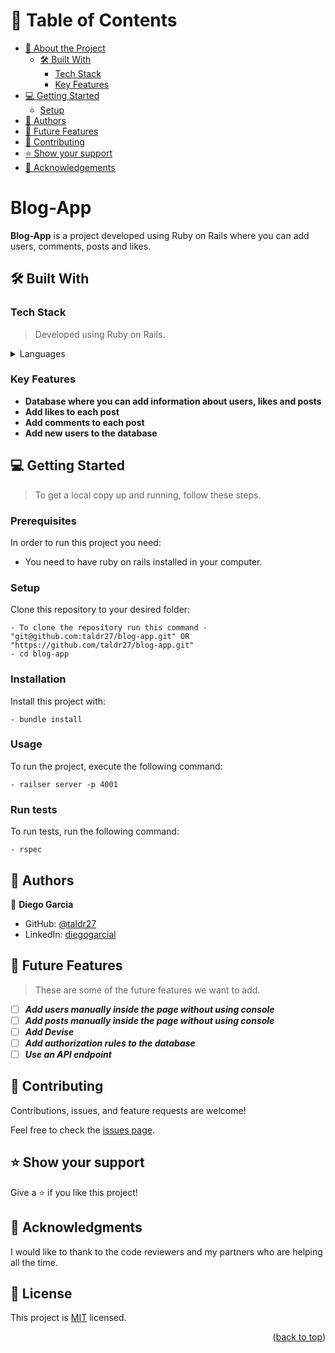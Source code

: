 <a name="readme-top"></a>


# 📗 Table of Contents

- [📖 About the Project](#about-project)
  - [🛠 Built With](#built-with)
    - [Tech Stack](#tech-stack)
    - [Key Features](#key-features)
- [💻 Getting Started](#getting-started)
  - [Setup](#setup)
- [👥 Authors](#authors)
- [🔭 Future Features](#future-features)
- [🤝 Contributing](#contributing)
- [⭐️ Show your support](#support)
- [🙏 Acknowledgements](#acknowledgements)

<!-- PROJECT DESCRIPTION -->

# Blog-App <a name="about-project"></a>

**Blog-App** is a project developed using Ruby on Rails where you can add users, comments, posts and likes.


## 🛠 Built With <a name="built-with"></a>

### Tech Stack <a name="tech-stack"></a>

> Developed using Ruby on Rails.
<details>
  <summary>Languages</summary>
  <ul>
    <li><a href="https://www.ruby-lang.org/en/">Ruby</a></li>
  </ul>
    <ul>
    <li><a href="https://rubyonrails.org/">Rails</a></li>
  </ul>
</details>

### Key Features <a name="key-features"></a>
- **Database where you can add information about users, likes and posts**
- **Add likes to each post**
- **Add comments to each post**
- **Add new users to the database**
## 💻 Getting Started <a name="getting-started"></a>
> To get a local copy up and running, follow these steps.

### Prerequisites

In order to run this project you need:

- You need to have ruby on rails installed in your computer.

### Setup
Clone this repository to your desired folder:
```
- To clone the repository run this command - "git@github.com:taldr27/blog-app.git" OR "https://github.com/taldr27/blog-app.git"
- cd blog-app
```
### Installation
Install this project with:
```
- bundle install
```

### Usage
To run the project, execute the following command:
```
- railser server -p 4001
```

### Run tests
To run tests, run the following command:
```
- rspec
```
## 👥 Authors <a name="authors"></a>

👤 **Diego Garcia**

- GitHub: [@taldr27](https://github.com/taldr27)
- LinkedIn: [diegogarcial](https://www.linkedin.com/in/diegogarcial/)

<!-- FUTURE FEATURES -->

## 🔭 Future Features <a name="future-features"></a>

> These are some of the future features we want to add.

- [ ] ***Add users manually inside the page without using console***
- [ ] ***Add posts manually inside the page without using console***
- [ ] ***Add Devise***
- [ ] ***Add authorization rules to the database***
- [ ] ***Use an API endpoint***

## 🤝 Contributing <a name="contributing"></a>

Contributions, issues, and feature requests are welcome!

Feel free to check the [issues page](../../issues/).


## ⭐️ Show your support <a name="support"></a>

Give a ⭐️ if you like this project!


## 🙏 Acknowledgments <a name="acknowledgements"></a>

I would like to thank to the code reviewers and my partners who are helping all the time.

## 📝 License <a name="license"></a>

This project is [MIT](./LICENSE) licensed.

<p align="right">(<a href="#readme-top">back to top</a>)</p>

